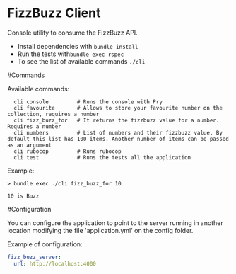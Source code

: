 # FizzBuzz Client
Console utility to consume the FizzBuzz API.

  * Install dependencies with `bundle install`
  * Run the tests with`bundle exec rspec`
  * To see the list of available commands `./cli`
  
#Commands

Available commands: 

```
  cli console         # Runs the console with Pry
  cli favourite       # Allows to store your favourite number on the collection, requires a number
  cli fizz_buzz_for   # It returns the fizzbuzz value for a number. Requires a number
  cli numbers         # List of numbers and their fizzbuzz value. By default this list has 100 items. Another number of items can be passed as an argument
  cli rubocop         # Runs rubocop
  cli test            # Runs the tests all the application
```

Example:

```
> bundle exec ./cli fizz_buzz_for 10

10 is Buzz
```

#Configuration

You can configure the application to point to the server running in another location modifying the file 'application.yml'
on the config folder.

Example of configuration:

```yaml
fizz_buzz_server:
  url: http://localhost:4000
```
